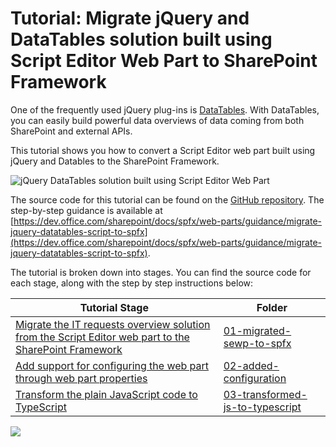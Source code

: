 # Tutorial: Migrate jQuery and DataTables solution built using Script Editor Web Part to SharePoint Framework

One of the frequently used jQuery plug-ins is [DataTables](https://datatables.net/). With DataTables, you can easily build powerful data overviews of data coming from both SharePoint and external APIs.

This tutorial shows you how to convert a Script Editor web part built using jQuery and Datables to the SharePoint Framework.

![jQuery DataTables solution built using Script Editor Web Part](https://devofficecdn.azureedge.net/sharepointdocumentation/images/datatables-sewp.png)

The source code for this tutorial can be found on the [GitHub repository](https://github.com/SharePoint/sp-dev-fx-webparts/tree/master/tutorials/tutorial-migrate-datatables). The step-by-step guidance is available at [https://dev.office.com/sharepoint/docs/spfx/web-parts/guidance/migrate-jquery-datatables-script-to-spfx](https://dev.office.com/sharepoint/docs/spfx/web-parts/guidance/migrate-jquery-datatables-script-to-spfx).

The tutorial is broken down into stages. You can find the source code for each stage, along with the step by step instructions below:

| Tutorial Stage | Folder 
| ------------- | ------------- 
| [Migrate the IT requests overview solution from the Script Editor web part to the SharePoint Framework](https://docs.microsoft.com/sharepoint/dev/spfx/web-parts/guidance/migrate-jquery-datatables-script-to-spfx#migrate-the-it-requests-overview-solution-from-the-script-editor-web-part-to-the-sharepoint-framework) | [01-migrated-sewp-to-spfx](https://github.com/SharePoint/sp-dev-fx-webparts/tree/master/tutorials/tutorial-migrate-datatables/01-migrated-sewp-to-spfx)
| [Add support for configuring the web part through web part properties](https://docs.microsoft.com/sharepoint/dev/spfx/web-parts/guidance/migrate-jquery-datatables-script-to-spfx#add-support-for-configuring-the-web-part-through-web-part-properties) | [02-added-configuration](https://github.com/SharePoint/sp-dev-fx-webparts/tree/master/tutorials/tutorial-migrate-datatables/02-added-configuration)
| [Transform the plain JavaScript code to TypeScript](https://docs.microsoft.com/sharepoint/dev/spfx/web-parts/guidance/migrate-jquery-datatables-script-to-spfx#transform-the-plain-javascript-code-to-typescript) | [03-transformed-js-to-typescript](https://github.com/SharePoint/sp-dev-fx-webparts/tree/master/tutorials/tutorial-migrate-datatables/03-transformed-js-to-typescript)


<img src="https://telemetry.sharepointpnp.com/sp-dev-fx-webparts/docs/tutorials/migrate-datatables" />

